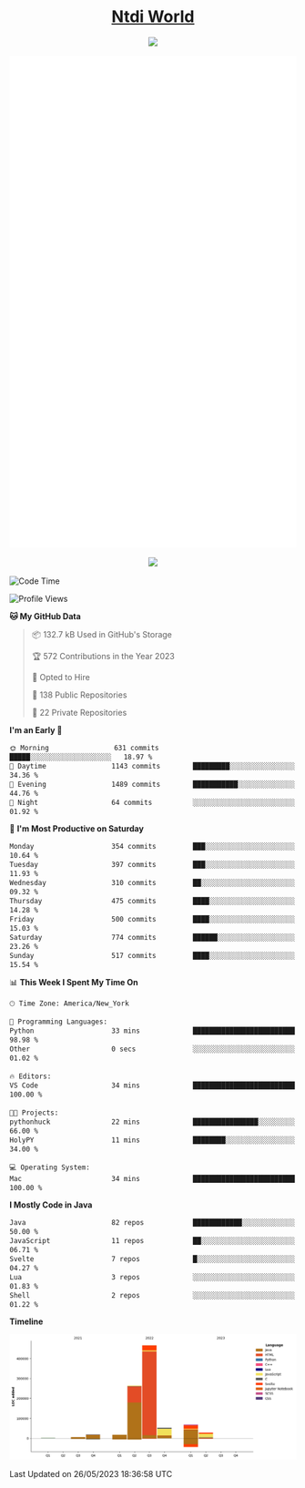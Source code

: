 <h1 align="center"><a href="https://www.ntdi.world">Ntdi World</a></h1>
<p align="center">
  <a href="https://github.com/n-tdi"><img src="https://readme-typing-svg.herokuapp.com?lines=FullStack+Developer;Web+Developer;Open-Source+Enthusiast;Java+Developer;Spigot-API%20Developer;&center=true&width=500&height=50"></a>
</p>

<div align="center">
  <img src="/github-metrics.svg"></img>
  
  <img src="https://komarev.com/ghpvc/?username=n-tdi&color=green"></img>
</div>

<!-- May use later.. idk -->
<!-- <a href="http://www.github.com/n-tdi"><img src="https://github-readme-stats.vercel.app/api?username=n-tdi&show_icons=true&hide=&count_private=true&title_color=0891b2&text_color=ffffff&icon_color=0891b2&bg_color=1c1917&hide_border=true&show_icons=true" alt="n-tdi's GitHub stats" /></a> -->

<!--START_SECTION:waka-->
![Code Time](http://img.shields.io/badge/Code%20Time-248%20hrs%205%20mins-blue)

![Profile Views](http://img.shields.io/badge/Profile%20Views-4-blue)

**🐱 My GitHub Data** 

> 📦 132.7 kB Used in GitHub's Storage 
 > 
> 🏆 572 Contributions in the Year 2023
 > 
> 💼 Opted to Hire
 > 
> 📜 138 Public Repositories 
 > 
> 🔑 22 Private Repositories 
 > 
**I'm an Early 🐤** 

```text
🌞 Morning                631 commits         █████░░░░░░░░░░░░░░░░░░░░   18.97 % 
🌆 Daytime                1143 commits        █████████░░░░░░░░░░░░░░░░   34.36 % 
🌃 Evening                1489 commits        ███████████░░░░░░░░░░░░░░   44.76 % 
🌙 Night                  64 commits          ░░░░░░░░░░░░░░░░░░░░░░░░░   01.92 % 
```
📅 **I'm Most Productive on Saturday** 

```text
Monday                   354 commits         ███░░░░░░░░░░░░░░░░░░░░░░   10.64 % 
Tuesday                  397 commits         ███░░░░░░░░░░░░░░░░░░░░░░   11.93 % 
Wednesday                310 commits         ██░░░░░░░░░░░░░░░░░░░░░░░   09.32 % 
Thursday                 475 commits         ████░░░░░░░░░░░░░░░░░░░░░   14.28 % 
Friday                   500 commits         ████░░░░░░░░░░░░░░░░░░░░░   15.03 % 
Saturday                 774 commits         ██████░░░░░░░░░░░░░░░░░░░   23.26 % 
Sunday                   517 commits         ████░░░░░░░░░░░░░░░░░░░░░   15.54 % 
```


📊 **This Week I Spent My Time On** 

```text
🕑︎ Time Zone: America/New_York

💬 Programming Languages: 
Python                   33 mins             █████████████████████████   98.98 % 
Other                    0 secs              ░░░░░░░░░░░░░░░░░░░░░░░░░   01.02 % 

🔥 Editors: 
VS Code                  34 mins             █████████████████████████   100.00 % 

🐱‍💻 Projects: 
pythonhuck               22 mins             ████████████████░░░░░░░░░   66.00 % 
HolyPY                   11 mins             ████████░░░░░░░░░░░░░░░░░   34.00 % 

💻 Operating System: 
Mac                      34 mins             █████████████████████████   100.00 % 
```

**I Mostly Code in Java** 

```text
Java                     82 repos            ████████████░░░░░░░░░░░░░   50.00 % 
JavaScript               11 repos            ██░░░░░░░░░░░░░░░░░░░░░░░   06.71 % 
Svelte                   7 repos             █░░░░░░░░░░░░░░░░░░░░░░░░   04.27 % 
Lua                      3 repos             ░░░░░░░░░░░░░░░░░░░░░░░░░   01.83 % 
Shell                    2 repos             ░░░░░░░░░░░░░░░░░░░░░░░░░   01.22 % 
```



**Timeline**

![Lines of Code chart](https://raw.githubusercontent.com/n-tdi/n-tdi/main/assets/bar_graph.png)


 Last Updated on 26/05/2023 18:36:58 UTC
<!--END_SECTION:waka-->
